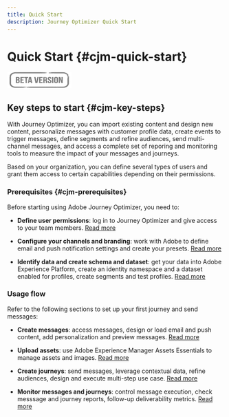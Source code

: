 ```yaml
---
title: Quick Start
description: Journey Optimizer Quick Start
---
```

# Quick Start {#cjm-quick-start}

![](assets/do-not-localize/badge.png)

## Key steps to start {#cjm-key-steps}

With Journey Optimizer, you can import existing content and design new content, personalize messages with customer profile data, create events to trigger messages, define segments and refine audiences, send multi-channel messages, and access a complete set of reporing and monitoring tools to measure the impact of your messages and journeys.

Based on your organization, you can define several types of users and grant them access to certain capabilities depending on their permissions.

### Prerequisites {#cjm-prerequisites}

Before starting using Adobe Journey Optimizer, you need to:

* **Define user permissions**: log in to Journey Optimizer and give access to your team members. [Read more](permissions.md)

* **Configure your channels and branding**: work with Adobe to define email and push notification settings and create your presets. [Read more](administration.md)

* **Identify data and create schema and dataset**: get your data into Adobe Experience Platform, create an identity namespace and a dataset enabled for profiles, create segments and test profiles. [Read more](https://experienceleague.adobe.com/docs/experience-platform/ingestion/home.html)


### Usage flow

Refer to the following sections to set up your first journey and send messages:

* **Create messages**: access messages, design or load email and push content, add personalization and preview messages. [Read more](create-message.md)

* **Upload assets**: use Adobe Experience Manager Assets Essentials to manage assets and images. [Read more](assets-essentials.md)

<!--* **Define audience**: create segments, create events, manage consent and privacy. [Read more](audiences.md)-->

* **Create journeys**: send messages, leverage contextual data, refine audiences, design and execute multi-step use case. [Read more](building-journeys/journey.md)

* **Monitor messages and journeys**: control message execution, check messsage and journey reports, follow-up deliverability metrics. [Read more](message-monitoring.md)
